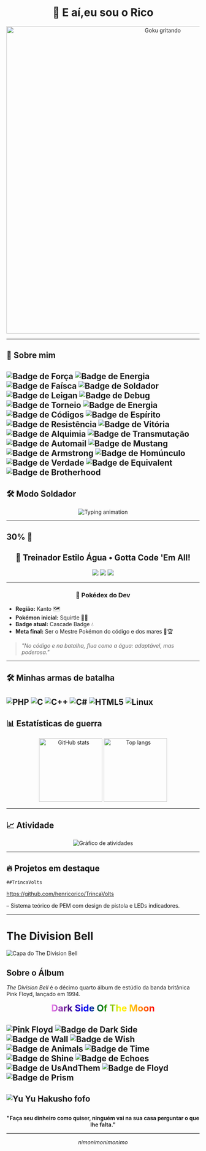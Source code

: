 <h1 align="center">👋 E aí,eu sou o Rico</h1>

<p align="center">
  <img src="https://i.imgur.com/1INYrlX.gif" alt="Goku gritando" width="800">
</p>

---

## 🚀 Sobre mim

![Badge de Força](https://img.shields.io/badge/⌁-Força--Na--Solda-red) ![Badge de Energia](https://img.shields.io/badge/⚡-Energia--Espiritual-yellow)
![Badge de Faísca](https://img.shields.io/badge/🔥-Faísca--Criativa-orange)
![Badge de Soldador](https://img.shields.io/badge/🛠️-Mestre--da--Solda-blue)
![Badge de Leigan](https://img.shields.io/badge/🔫-Tiro--Espiritual-green)
![Badge de Debug](https://img.shields.io/badge/🐛-Caçador--de--Bugs-lightgrey)
![Badge de Torneio](https://img.shields.io/badge/⚔️-Torneio--das--Trevas-purple)
![Badge de Energia](https://img.shields.io/badge/⚡-Rei--do--Ciclo--For-blueviolet)
![Badge de Códigos](https://img.shields.io/badge/💻-Código--Forjado-black)
![Badge de Espírito](https://img.shields.io/badge/👹-Detetive--Espiritual-red)
![Badge de Resistência](https://img.shields.io/badge/🪙-1000h--de--Oficina-brown)
![Badge de Vitória](https://img.shields.io/badge/🏆-Sem--Game--Over-gold)
![Badge de Alquimia](https://img.shields.io/badge/⚗️-Alquimia--Total-red)
![Badge de Transmutação](https://img.shields.io/badge/🔵-Círculo--de--Transmutação-blue)
![Badge de Automail](https://img.shields.io/badge/🤖-Braço--de--Aço-silver)
![Badge de Mustang](https://img.shields.io/badge/🔥-Chama--do--Mustang-orange)
![Badge de Armstrong](https://img.shields.io/badge/💪-Força--Brilhante-pink)
![Badge de Homúnculo](https://img.shields.io/badge/🧬-Pecados--Capitais-black)
![Badge de Verdade](https://img.shields.io/badge/👁️-Porta--da--Verdade-white)
![Badge de Equivalent](https://img.shields.io/badge/⚖️-Troca--Equivalente-darkgreen)
![Badge de Brotherhood](https://img.shields.io/badge/❤️-Laço--Inquebrável-crimson)
---

## 🛠️ Modo Soldador

<p align="center">
  <img src="https://i.imgur.com/W8uyJqK.gif" alt="Typing animation" />
</p>

---

## 30% 🐋

<h2 align="center">🌊 Treinador Estilo Água • Gotta Code 'Em All!</h2>

<p align="center">
  <img src="https://img.shields.io/badge/🔵-Water--Type-blue" />
  <img src="https://img.shields.io/badge/💻-Code--Trainer-lightblue" />
  <img src="https://img.shields.io/badge/🌊-Wave--Master-cyan" />
</p>

---

<h3 align="center">📜 Pokédex do Dev</h3>

- **Região:** Kanto 🗺️  
- **Pokémon inicial:** Squirtle 🐢💦  
- **Badge atual:** Cascade Badge 💧  
- **Meta final:** Ser o Mestre Pokémon do código e dos mares 🌊🏆  

> *"No código e na batalha, flua como a água: adaptável, mas poderosa."*

---

## 🛠️ Minhas armas de batalha
![PHP](https://img.shields.io/badge/PHP-777BB4?style=for-the-badge&logo=php&logoColor=white)
![C](https://img.shields.io/badge/C-00599C?style=for-the-badge&logo=c&logoColor=white)
![C++](https://img.shields.io/badge/C++-00599C?style=for-the-badge&logo=c%2B%2B&logoColor=white)
![C#](https://img.shields.io/badge/C%23-239120?style=for-the-badge&logo=c-sharp&logoColor=white)
![HTML5](https://img.shields.io/badge/HTML5-E34F26?style=for-the-badge&logo=html5&logoColor=white)
![Linux](https://img.shields.io/badge/Linux-FCC624?style=for-the-badge&logo=linux&logoColor=black)
---


## 📊 Estatísticas de guerra
<p align="center">
  <img src="https://github-readme-stats.vercel.app/api?username=henricorico&show_icons=true&theme=tokyonight" alt="GitHub stats" height="165">
  <img src="https://github-readme-stats.vercel.app/api/top-langs/?username=henricorico&layout=compact&theme=tokyonight" alt="Top langs" height="165">
</p>

---

## 📈 Atividade
<p align="center">
  <img src="https://github-readme-activity-graph.vercel.app/graph?username=henricorico&theme=tokyo-night" alt="Gráfico de atividades">
</p>

---
 
## 🔥 Projetos em destaque
    ##TrincaVolts

https://github.com/henricorico/TrincaVolts

 – Sistema teórico de PEM com design de pistola e LEDs indicadores.

---

# The Division Bell

![Capa do The Division Bell](https://i.imgur.com/wHw0m0T.png)

## Sobre o Álbum

*The Division Bell* é o décimo quarto álbum de estúdio da banda britânica Pink Floyd, lançado em 1994.

<p align="center">
  <span style="background: linear-gradient(to right, violet, indigo, blue, green, yellow, orange, red); 
               -webkit-background-clip: text; color: transparent; font-size: 24px; font-weight: bold;">
    Dark Side Of The Moon
  </span>
</p>


![Pink Floyd](https://upload.wikimedia.org/wikipedia/en/3/3b/Dark_Side_of_the_Moon.png)
![Badge de Dark Side](https://img.shields.io/badge/🌈-The--Dark--Side--Of--The--Moon-black)
![Badge de Wall](https://img.shields.io/badge/🧱-Another--Brick--In--The--Wall-lightgrey)
![Badge de Wish](https://img.shields.io/badge/🔥-Wish--You--Were--Here-orange)
![Badge de Animals](https://img.shields.io/badge/🐷-Pigs--On--The--Wing-pink)
![Badge de Time](https://img.shields.io/badge/⏳-Ticking--Away--The--Moments-purple)
![Badge de Shine](https://img.shields.io/badge/💎-Shine--On--You--Crazy--Diamond-skyblue)
![Badge de Echoes](https://img.shields.io/badge/🌊-Echoes-darkblue)
![Badge de UsAndThem](https://img.shields.io/badge/⚖️-Us--And--Them-darkgreen)
![Badge de Floyd](https://img.shields.io/badge/🎸-Comfortably--Numb-red)
![Badge de Prism](https://img.shields.io/badge/🔺-Prism--Power-yellow)
---
![Yu Yu Hakusho fofo](https://i.imgur.com/6Ehialg.gif)
---

##
<p align="center">
  <b>"Faça seu dinheiro como quiser, ninguém vai na sua casa perguntar o que lhe falta."</b>
</p>

---

<p align="center">
  <i>nimonimonimonimo</i>
</p>
